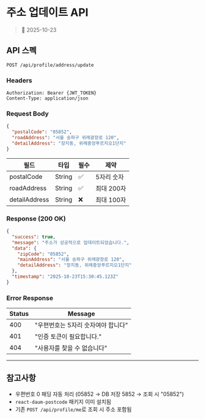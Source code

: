 # 주소 업데이트 API

> 📅 2025-10-23

## API 스펙

```
POST /api/profile/address/update
```

### Headers
```
Authorization: Bearer {JWT_TOKEN}
Content-Type: application/json
```

### Request Body
```json
{
  "postalCode": "05852",
  "roadAddress": "서울 송파구 위례광장로 120",
  "detailAddress": "장지동, 위례중앙푸르지오1단지"
}
```

| 필드 | 타입 | 필수 | 제약 |
|------|------|------|------|
| postalCode | String | ✅ | 5자리 숫자 |
| roadAddress | String | ✅ | 최대 200자 |
| detailAddress | String | ❌ | 최대 100자 |

### Response (200 OK)
```json
{
  "success": true,
  "message": "주소가 성공적으로 업데이트되었습니다.",
  "data": {
    "zipCode": "05852",
    "mainAddress": "서울 송파구 위례광장로 120",
    "detailAddress": "장지동, 위례중앙푸르지오1단지"
  },
  "timestamp": "2025-10-23T15:30:45.123Z"
}
```

### Error Response

| Status | Message |
|--------|---------|
| 400 | "우편번호는 5자리 숫자여야 합니다" |
| 401 | "인증 토큰이 필요합니다." |
| 404 | "사용자를 찾을 수 없습니다" |

---

## 참고사항

- 우편번호 0 패딩 자동 처리 (05852 → DB 저장 5852 → 조회 시 "05852")
- `react-daum-postcode` 패키지 이미 설치됨
- 기존 `POST /api/profile/me`로 조회 시 주소 포함됨
